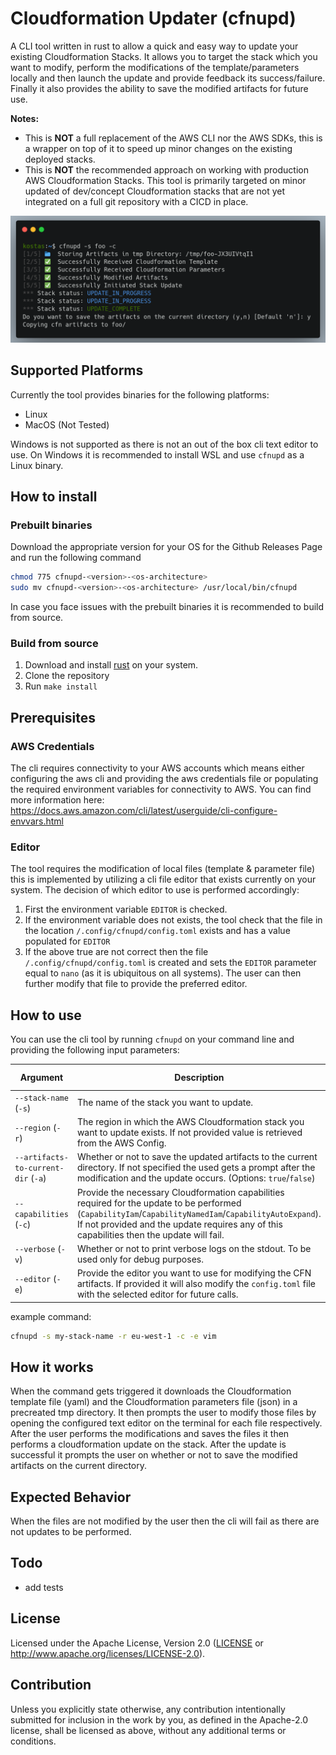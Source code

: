 # Cloudformation Updater (cfnupd)

A CLI tool written in rust to allow a quick and easy way to update your existing Cloudformation Stacks. It allows you to target the stack which you want to modify, perform the modifications of the template/parameters locally and then launch the update and provide feedback its success/failure. Finally it also provides the ability to save the modified artifacts for future use.

**Notes:**

- This is **NOT** a full replacement of the AWS CLI nor the AWS SDKs, this is a wrapper on top of it to speed up minor changes on the existing deployed stacks. 
- This is **NOT** the recommended approach on working with production AWS Cloudformation Stacks. This tool is primarily targeted on minor updated of dev/concept Cloudformation stacks that are not yet integrated on a full git repository with a CICD in place.

![cli-output](.docs/images/cli-output.png?raw=true "sample cli output")

## Supported Platforms

Currently the tool provides binaries for the following platforms:

- Linux
- MacOS (Not Tested)

Windows is not supported as there is not an out of the box cli text editor to use. On Windows it is recommended to install WSL and use `cfnupd` as a Linux binary. 

## How to install

### Prebuilt binaries

Download the appropriate version for your OS for the Github Releases Page and run the following command
``` bash
chmod 775 cfnupd-<version>-<os-architecture> 
sudo mv cfnupd-<version>-<os-architecture> /usr/local/bin/cfnupd
```

In case you face issues with the prebuilt binaries it is recommended to build from source.

### Build from source

1. Download and install [rust](https://www.rust-lang.org/tools/install) on your system.
2. Clone the repository 
3. Run `make install`

## Prerequisites

### AWS Credentials

The cli requires connectivity to your AWS accounts which means either configuring the aws cli and providing the aws credentials file or populating the required environment variables for connectivity to AWS. You can find more information here: https://docs.aws.amazon.com/cli/latest/userguide/cli-configure-envvars.html

### Editor

The tool requires the modification of local files (template & parameter file) this is implemented by utilizing a cli file editor that exists currently on your system. The decision of which editor to use is performed accordingly:

1. First the environment variable `EDITOR` is checked.
2. If the environment variable does not exists, the tool check that the file in the location `/.config/cfnupd/config.toml` exists and has a value populated for `EDITOR`
3. If the above true are not correct then the file `/.config/cfnupd/config.toml` is created and sets the `EDITOR` parameter equal to `nano` (as it is ubiquitous on all systems). The user can then further modify that file to provide the preferred editor. 



## How to use

You can use the cli tool by running `cfnupd` on your command line and providing the following input parameters:

| Argument                            | Description                                                  | Example Value |
| ----------------------------------- | ------------------------------------------------------------ | ------------- |
| `--stack-name` (`-s`)               | The name of the stack you want to update.                    | `foo`         |
| `--region` (`-r`)                   | The region in which the AWS Cloudformation stack you want to update exists. If not provided value is retrieved from the AWS Config. | `eu-west-1`   |
| `--artifacts-to-current-dir` (`-a`) | Whether or not to save the updated artifacts to the current directory. If not specified the used gets a prompt after the modification and the update occurs. (Options: `true`/`false`) | `true`        |
| `--capabilities` (`-c`)             | Provide the necessary Cloudformation capabilities required for the update to be performed (`CapabilityIam`/`CapabilityNamedIam`/`CapabilityAutoExpand`). If not provided and the update requires any of this capabilities then the update will fail. | N/A           |
| `--verbose` (`-v`)                  | Whether or not to print verbose logs on the stdout. To be used only for debug purposes. | N/A           |
| `--editor` (`-e`)                   | Provide the editor you want to use for modifying the CFN artifacts. If provided it will also modify the `config.toml` file with the selected editor for future calls. | `vim`         |

example command:

``` bash 
cfnupd -s my-stack-name -r eu-west-1 -c -e vim
```



## How it works

When the command gets triggered it downloads the Cloudformation template file (yaml) and the Cloudformation parameters file (json) in a precreated tmp directory. It then prompts the user to modify those files by opening the configured text editor on the terminal for each file respectively. After the user performs the modifications and saves the files it then performs a cloudformation update on the stack. After the update is successful it prompts the user on whether or not to save the modified artifacts on the current directory.



## Expected Behavior

When the files are not modified by the user then the cli will fail as there are not updates to be performed.



## Todo

- add tests




## License
Licensed under the Apache License, Version 2.0 ([LICENSE](LICENSE) or http://www.apache.org/licenses/LICENSE-2.0).



## Contribution

Unless you explicitly state otherwise, any contribution intentionally submitted for inclusion in the work by you, as defined in the Apache-2.0 license, shall be licensed as above, without any additional terms or conditions.